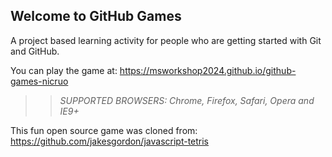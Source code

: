## Welcome to GitHub Games

A project based learning activity for people who are getting started with Git and GitHub.

You can play the game at: https://msworkshop2024.github.io/github-games-nicruo

>> _*SUPPORTED BROWSERS*: Chrome, Firefox, Safari, Opera and IE9+_

This fun open source game was cloned from: https://github.com/jakesgordon/javascript-tetris
